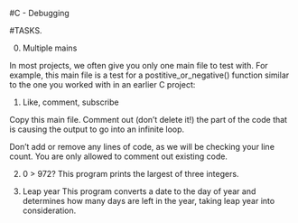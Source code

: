 #C - Debugging

#TASKS.

0. Multiple mains

In most projects, we often give you only one main file to test with. For example, this main file is a test for a postitive_or_negative() function similar to the one you worked with in an earlier C project:

1. Like, comment, subscribe

Copy this main file. Comment out (don’t delete it!) the part of the code that is causing the output to go into an infinite loop.

Don’t add or remove any lines of code, as we will be checking your line count. You are only allowed to comment out existing code.

2. 0 > 972?
This program prints the largest of three integers.

3. Leap year
This program converts a date to the day of year and determines how many days are left in the year, taking leap year into consideration.

